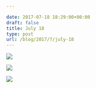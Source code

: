 ```yaml
---

date: 2017-07-18 18:29:00+00:00
draft: false
title: July 18
type: post
url: /blog/2017/7/july-18
---
```




  
   ![](/images/2017-07-18-20177july-18/IMG_1875.jpg)

  

  
   ![](/images/2017-07-18-20177july-18/IMG_1876.jpg)

  

  
   ![](/images/2017-07-18-20177july-18/FullSizeRender.jpg)

  


